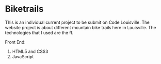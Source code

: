 # Biketrails
This is an individual current project to be submit on Code Louisville.
The website project is about different mountain bike trails here in Louisville.
The technologies that I used are the ff.

Front End:
1. HTML5 and CSS3
2. JavaScript
